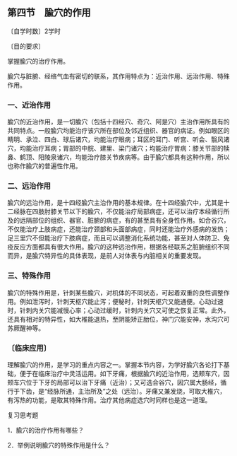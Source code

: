 ## 第四节　腧穴的作用

〔自学时数〕2学时

〔目的要求〕

掌握腧穴的治疗作用。

腧穴与脏腑、经络气血有密切的联系，其作用特点为：近治作用、远治作用、特殊作用。

### 一、近治作用

腧穴的近治作用，是一切腧穴（包括十四经穴、奇穴、阿是穴）主治作用所具有的共同特点。一般腧穴均能治疗该穴所在部位及邻近组织、器官的病证。例如眼区的睛明、承泣、四白、球后诸穴，均能治疗眼病；耳区的耳门、听宫、听会、翳风诸穴，均能治疗耳病；胃部的中脘、建里、梁门诸穴；均能治疗胃病：膝关节部的犊鼻、鹤顶、阳陵泉诸穴，均能治疗膝关节疾病等。由于腧穴都具有这种作用，所以也称作腧穴的普遍性作用。

### 二、远治作用

腧穴的远治作用，是十四经腧穴主治作用的基本规律。在十四经腧穴中，尤其是十二经脉在四肢肘膝关节以下的腧穴，不仅能治疗局部病症，还可以治疗本经循行所及的远隔部位的组织、器官、脏腑的病症，有的甚至具有全身性作用。如合谷穴，不仅能治疗上肢病症，还能治疗颈部和头面部病症，同时还能治疗外感病的发热；足三里穴不但能治疗下肢病症，而且可以调整消化系统功能，甚至对人体防卫、免疫反应方面都具有很大作用。腧穴的这种远治作用，根据各经联系之脏腑组织不同而异，是腧穴特异性的具体表现，是前人对体表与内脏相关的重要发现。

### 三、特殊作用

腧穴的特殊作用是，针刺某些腧穴，对机体的不同状态，可起着双重的良性调整作用。例如泄泻时，针刺天枢穴能止泻；便秘时，针刺天枢穴又能通便。心动过速时，针刺内关穴能减慢心率；心动过缓时，针刺内关穴又可使之恢复正常。此外，还具有相对的特异性，如大椎能退热，至阴能矫正胎位，神门穴能安神，水沟穴可苏厥醒神等。

### 〔临床应用〕

理解腧穴的作用，是学习的重点内容之一。掌握本节内容，为学好腧穴各论打下基础，便于在临床治疗中灵活运用。如下牙痛，根据腧穴的近治作用，选颊车穴，因颊车穴位于下牙的局部可以治下牙痛（近治）；又可选合谷穴，因穴属大肠经，循行于下齿，是“经脉所通，主治所及”之处（远治）。牙痛又兼发烧，可取大椎穴，有泻热的功能，是取其特殊作用。治疗其他病症选穴时同样也是这一道理。

复习思考题

1．腧穴的治疗作用有哪些？

2．举例说明腧穴的特殊作用是什么？
